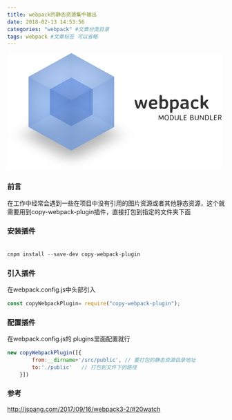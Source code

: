 ```yaml
---
title: webpack的静态资源集中输出
date: 2018-02-13 14:53:56
categories: "webpack" #文章分类目录
tags: webpack #文章标签 可以省略
---
```

![webpack](/images/webpack.jpg)
<!-- more -->

### 前言
在工作中经常会遇到一些在项目中没有引用的图片资源或者其他静态资源，这个就需要用到copy-webpack-plugin插件，直接打包到指定的文件夹下面

### 安装插件
```js

cnpm install --save-dev copy-webpack-plugin
```
### 引入插件
在webpack.config.js中头部引入
```js
const copyWebpackPlugin= require("copy-webpack-plugin");
```
### 配置插件
在webpack.config.js的 plugins里面配置就行
```js
new copyWebpackPlugin([{
        from:__dirname+'/src/public', // 要打包的静态资源目录地址
        to:'./public'   // 打包到文件下的路径
    }])
```
### 参考
http://jspang.com/2017/09/16/webpack3-2/#20watch